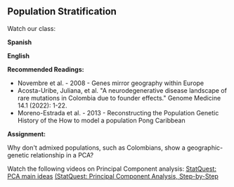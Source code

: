 ## Population Stratification

Watch our class:

**Spanish**


**English** 



**Recommended Readings:**
- Novembre et al. - 2008 - Genes mirror geography within Europe
- Acosta-Uribe, Juliana, et al. "A neurodegenerative disease landscape of rare mutations in Colombia due to founder effects." Genome Medicine 14.1 (2022): 1-22.
- Moreno-Estrada et al. - 2013 - Reconstructing the Population Genetic History of the How to model a population Pong Caribbean


**Assignment:**

Why don't admixed populations, such as Colombians, show a geographic-genetic relationship in a PCA? 

Watch the following videos on Principal Component analysis:
[StatQuest: PCA main ideas](https://www.youtube.com/watch?v=HMOI_lkzW08)
[(StatQuest: Principal Component Analysis, Step-by-Step](https://www.youtube.com/watch?v=FgakZw6K1QQ)

